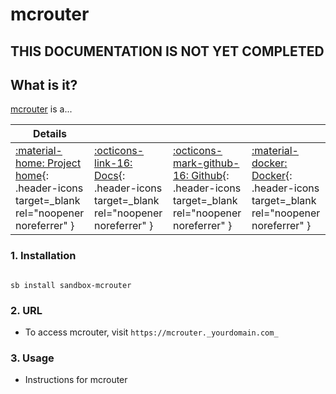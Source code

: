# mcrouter

## THIS DOCUMENTATION IS NOT YET COMPLETED

## What is it?

[mcrouter](https://github.com/itzg/mc-router) is a...

| Details     |             |             |             |
|-------------|-------------|-------------|-------------|
| [:material-home: Project home](https://mcrouter.url){: .header-icons target=_blank rel="noopener noreferrer" } | [:octicons-link-16: Docs](https://mcrouter.docs.url){: .header-icons target=_blank rel="noopener noreferrer" } | [:octicons-mark-github-16: Github](https://github.com/mcrouter/mcrouter){: .header-icons target=_blank rel="noopener noreferrer" } | [:material-docker: Docker](https://hub.docker.com/r/mcrouter/mcrouter){: .header-icons target=_blank rel="noopener noreferrer" }|

### 1. Installation

``` shell

sb install sandbox-mcrouter

```

### 2. URL

- To access mcrouter, visit `https://mcrouter._yourdomain.com_`

### 3. Usage

- Instructions for mcrouter
